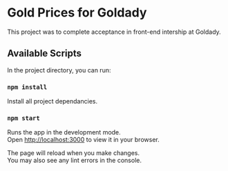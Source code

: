# Gold Prices for Goldady

This project was to complete acceptance in front-end intership at Goldady.

## Available Scripts

In the project directory, you can run:

### `npm install`
Install all project dependancies.

### `npm start`

Runs the app in the development mode.\
Open [http://localhost:3000](http://localhost:3000) to view it in your browser.

The page will reload when you make changes.\
You may also see any lint errors in the console.
